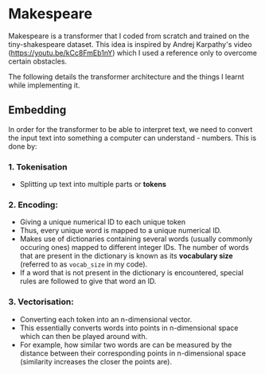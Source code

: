 # Makespeare
Makespeare is a transformer that I coded from scratch and trained on the tiny-shakespeare dataset. This idea is inspired by Andrej Karpathy's video (https://youtu.be/kCc8FmEb1nY) which I used a reference only to overcome certain obstacles. 

The following details the transformer architecture and the things I learnt while implementing it.

## Embedding
In order for the transformer to be able to interpret text, we need to convert the input text into something a computer can understand - numbers. This is done by:

### 1. Tokenisation
- Splitting up text into multiple parts or **tokens**
### 2. Encoding:
- Giving a unique numerical ID to each unique token
- Thus, every unique word is mapped to a unique numerical ID.
- Makes use of dictionaries containing several words (usually commonly occuring ones) mapped to different integer IDs. The number of words that are present in the dictionary is known as its **vocabulary size** (referred to as `vocab_size` in my code).
- If a word that is not present in the dictionary is encountered, special rules are followed to give that word an ID.
### 3. Vectorisation: 
- Converting each token into an n-dimensional vector.
- This essentially converts words into points in n-dimensional space which can then be played around with.
- For example, how similar two words are can be measured by the distance between their corresponding points in n-dimensional space (similarity increases the closer the points are). 


